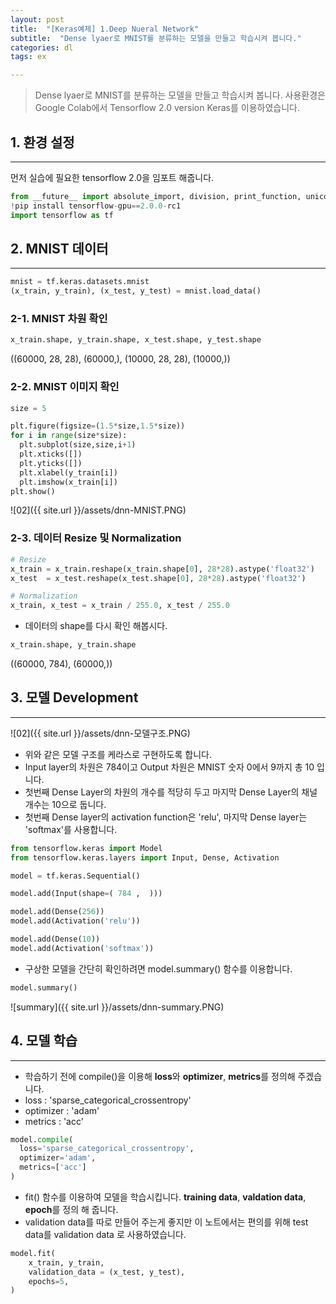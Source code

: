 ```yaml
---
layout: post
title:  "[Keras예제] 1.Deep Nueral Network"
subtitle:  "Dense lyaer로 MNIST를 분류하는 모델을 만들고 학습시켜 봅니다."
categories: dl
tags: ex

---
```


> Dense lyaer로 MNIST를 분류하는 모델을 만들고 학습시켜 봅니다.
사용환경은 Google Colab에서 Tensorflow 2.0 version Keras를 이용하였습니다. 
 

##  1. 환경 설정
---

먼저 실습에 필요한 tensorflow 2.0을 임포트 해줍니다. 

```python
from __future__ import absolute_import, division, print_function, unicode_literals
!pip install tensorflow-gpu==2.0.0-rc1
import tensorflow as tf
```


## 2. MNIST 데이터
---

```python
mnist = tf.keras.datasets.mnist
(x_train, y_train), (x_test, y_test) = mnist.load_data()
```

### 2-1. MNIST 차원 확인 

```python
x_train.shape, y_train.shape, x_test.shape, y_test.shape
```
((60000, 28, 28), (60000,), (10000, 28, 28), (10000,))

### 2-2. MNIST 이미지 확인

```python
size = 5

plt.figure(figsize=(1.5*size,1.5*size))
for i in range(size*size):
  plt.subplot(size,size,i+1)
  plt.xticks([])
  plt.yticks([])
  plt.xlabel(y_train[i])
  plt.imshow(x_train[i])
plt.show()
```

![02]({{ site.url }}/assets/dnn-MNIST.PNG)


### 2-3. 데이터 Resize 및 Normalization

```python
# Resize
x_train = x_train.reshape(x_train.shape[0], 28*28).astype('float32')
x_test  = x_test.reshape(x_test.shape[0], 28*28).astype('float32')

# Normalization
x_train, x_test = x_train / 255.0, x_test / 255.0
```

* 데이터의 shape를 다시 확인 해봅시다. 

```python
x_train.shape, y_train.shape
```
((60000, 784), (60000,))

## 3. 모델 Development
---

![02]({{ site.url }}/assets/dnn-모델구조.PNG)

* 위와 같은 모델 구조를 케라스로 구현하도록 합니다. 
* Input layer의 차원은 784이고 Output 차원은 MNIST 숫자 0에서 9까지 총 10 입니다. 
* 첫번째 Dense Layer의 차원의 개수를 적당히 두고 마지막 Dense Layer의 채널 개수는 10으로 둡니다. 
* 첫번째 Dense layer의 activation function은 'relu', 마지막 Dense layer는 'softmax'를 사용합니다.  

```python
from tensorflow.keras import Model
from tensorflow.keras.layers import Input, Dense, Activation

model = tf.keras.Sequential()

model.add(Input(shape=( 784 ,  )))

model.add(Dense(256))
model.add(Activation('relu'))

model.add(Dense(10))
model.add(Activation('softmax'))

```

* 구상한 모델을 간단히 확인하려면 model.summary() 함수를 이용합니다. 

```python
model.summary()
```
![summary]({{ site.url }}/assets/dnn-summary.PNG)

## 4. 모델 학습
---

* 학습하기 전에 compile()을 이용해 **loss**와 **optimizer**, **metrics**를 정의해 주겠습니다. 
* loss : 'sparse_categorical_crossentropy'
* optimizer : 'adam'
* metrics : 'acc'

```python
model.compile(
  loss='sparse_categorical_crossentropy',
  optimizer='adam',
  metrics=['acc']
)
```
* fit() 함수를 이용하여 모델을 학습시킵니다. **training data**, **valdation data**, **epoch**를 정의 해 줍니다. 
* validation data를 따로 만들어 주는게 좋지만 이 노트에서는 편의를 위해 test data를 validation data 로 사용하였습니다. 

```python
model.fit(
    x_train, y_train, 
    validation_data = (x_test, y_test),
    epochs=5,
)
```
